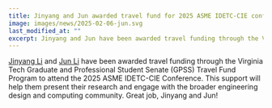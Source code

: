 ```yaml
---
title: Jinyang and Jun awarded travel fund for 2025 ASME IDETC-CIE conference
image: images/news/2025-02-06-jun.svg
last_modified_at: ""
excerpt: Jinyang and Jun have been awarded travel funding through the Virginia Tech Graduate and Professional Student Senate (GPSS) Travel Fund Program to attend the 2025 ASME IDETC-CIE Conference. Congratulations!
---
```


[Jinyang Li](/members/jinyang-li.html) and [Jun Li](/members/jun-li.html) have been awarded travel funding through the Virginia Tech Graduate and Professional Student Senate (GPSS) Travel Fund Program to attend the 2025 ASME IDETC-CIE Conference. This support will help them present their research and engage with the broader engineering design and computing community. Great job, Jinyang and Jun!

